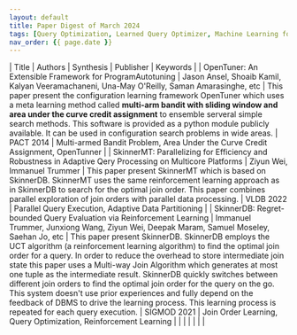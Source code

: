 ```yaml
---
layout: default
title: Paper Digest of March 2024
tags: [Query Optimization, Learned Query Optimizer, Machine Learning for Databases]
nav_order: {{ page.date }}
---
```


| Title                                                                                                     | Authors                                                                                    | Synthesis                                                                                                                                                                                                                                                                                                                                                                                                                                                                                                                                                                                                                   | Publisher   | Keywords                                                                       |
| OpenTuner: An Extensible Framework for ProgramAutotuning                                                  | Jason Ansel, Shoaib Kamil, Kalyan Veeramachaneni, Una-May O'Reilly, Saman Amarasinghe, etc | This paper present the configuration learning framework OpenTuner which uses a meta learning method called **multi-arm bandit with sliding window and area under the curve credit assignment** to ensemble serveral simple search methods. This software is provided as a python module publicly available. It can be used in configuration search problems in wide areas.                                                                                                                                                                                                                                                  | PACT 2014   | Multi-armed Bandit Problem, Area Under the Curve Credit Assignment, OpenTunner |
| SkinnerMT: Parallelizing for Efficiency and Robustness in Adaptive Qery Processing on Multicore Platforms | Ziyun Wei, Immanuel Trummer                                                                | This paper present SkinnerMT which is based on SkinnerDB. SkinnerMT uses the same reinforcement learning approach as in SkinnerDB to search for the optimal join order. This paper combines parallel exploration of join orders with parallel data processing.                                                                                                                                                                                                                                                                                                                                                              | VLDB 2022   | Parallel Query Execution, Adaptive Data Partitioning                           |
| SkinnerDB: Regret-bounded Query Evaluation via Reinforcement Learning                                     | Immanuel Trummer, Junxiong Wang, Ziyun Wei, Deepak Maram, Samuel Moseley, Saehan Jo, etc   | This paper present SkinnerDB. SkinnerDB employs the UCT algorithm (a reinforcement learning algorithm) to find the optimal join order for a query. In order to reduce the overhead to store intermediate join state this paper uses a Multi-way Join Algorithm which generates at most one tuple as the intermediate result. SkinnerDB quickly switches between different join orders to find the optimal join order for the query on the go. This system doesn't use prior experiences and fully depend on the feedback of DBMS to drive the learning process. This learning process is repeated for each query execution. | SIGMOD 2021 | Join Order Learning, Query Optimization, Reinforcement Learning                |
|                                                                                                           |                                                                                            |                                                                                                                                                                                                                                                                                                                                                                                                                                                                                                                                                                                                                             |             |                                                                                |
